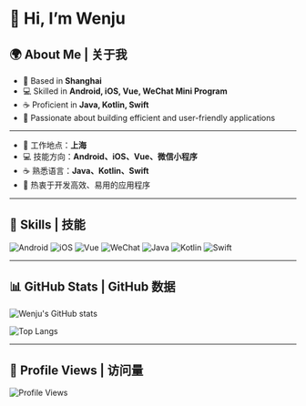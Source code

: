 # 👋 Hi, I’m Wenju  

## 🌍 About Me | 关于我
- 📍 Based in **Shanghai**  
- 💻 Skilled in **Android, iOS, Vue, WeChat Mini Program**  
- ☕ Proficient in **Java, Kotlin, Swift**  
- 🚀 Passionate about building efficient and user-friendly applications  

---

- 📍 工作地点：**上海**  
- 💻 技能方向：**Android、iOS、Vue、微信小程序**  
- ☕ 熟悉语言：**Java、Kotlin、Swift**  
- 🚀 热衷于开发高效、易用的应用程序  

---

## 🔧 Skills | 技能
![Android](https://img.shields.io/badge/Android-3DDC84?style=for-the-badge&logo=android&logoColor=white)
![iOS](https://img.shields.io/badge/iOS-000000?style=for-the-badge&logo=apple&logoColor=white)
![Vue](https://img.shields.io/badge/Vue.js-35495E?style=for-the-badge&logo=vue.js&logoColor=4FC08D)
![WeChat](https://img.shields.io/badge/WeChat%20Mini%20Program-07C160?style=for-the-badge&logo=wechat&logoColor=white)
![Java](https://img.shields.io/badge/Java-007396?style=for-the-badge&logo=openjdk&logoColor=white)
![Kotlin](https://img.shields.io/badge/Kotlin-0095D5?style=for-the-badge&logo=kotlin&logoColor=white)
![Swift](https://img.shields.io/badge/Swift-FA7343?style=for-the-badge&logo=swift&logoColor=white)

---

## 📊 GitHub Stats | GitHub 数据
![Wenju's GitHub stats](https://github-readme-stats.vercel.app/api?username=wenju&show_icons=true&theme=radical)  

![Top Langs](https://github-readme-stats.vercel.app/api/top-langs/?username=wenju&layout=compact&theme=radical)

---

## 👀 Profile Views | 访问量
![Profile Views](https://komarev.com/ghpvc/?username=wenju&color=blue&style=flat-square)
